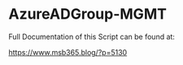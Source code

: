 # AzureADGroup-MGMT

Full Documentation of this Script can be found at:

https://www.msb365.blog/?p=5130
